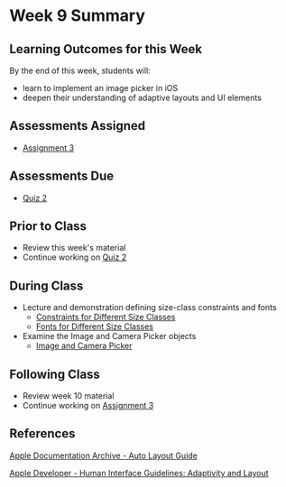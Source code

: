 # Week 9 Summary

## Learning Outcomes for this Week

By the end of this week, students will:

- learn to implement an image picker in iOS
- deepen their understanding of adaptive layouts and UI elements

## Assessments Assigned

- [Assignment 3](/assessments/assignments/assignment-3.md)

## Assessments Due

- [Quiz 2](/assessments/participation/quiz-2.md)

## Prior to Class

- Review this week's material
- Continue working on [Quiz 2](/assessments/participation/quiz-2.md)

## During Class

- Lecture and demonstration defining size-class constraints and fonts
    - [Constraints for Different Size Classes](./size-class-constraints.md)
    - [Fonts for Different Size Classes](./size-class-fonts.md)
- Examine the Image and Camera Picker objects
    - [Image and Camera Picker](./image-picker.md)

## Following Class

- Review week 10 material
- Continue working on [Assignment 3](/assessments/assignments/assignment-3.md)

## References

[Apple Documentation Archive - Auto Layout Guide](https://developer.apple.com/library/archive/documentation/UserExperience/Conceptual/AutolayoutPG/index.html#//apple_ref/doc/uid/TP40010853-CH7-SW1)

[Apple Developer - Human Interface Guidelines: Adaptivity and Layout](https://developer.apple.com/design/human-interface-guidelines/ios/visual-design/adaptivity-and-layout/)
